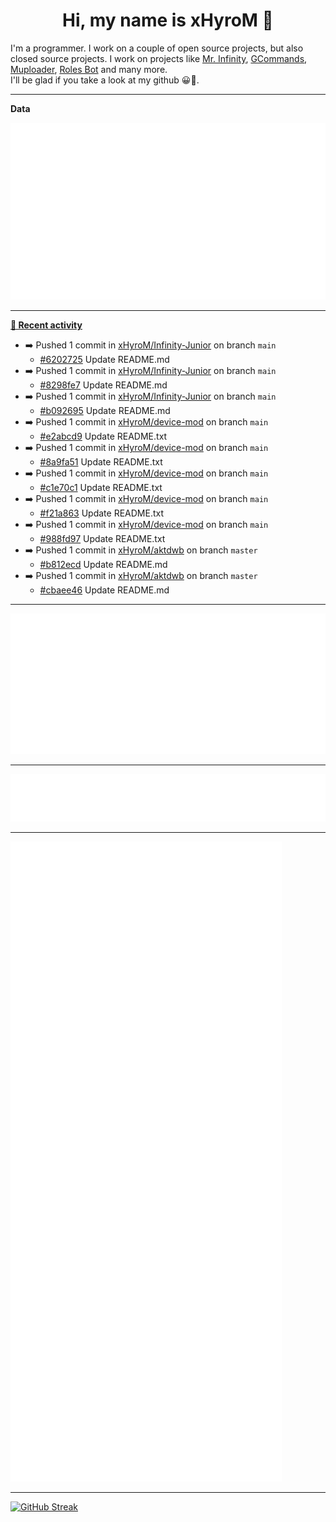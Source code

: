 <p align="center">
    <!-- <img src="https://avatars.githubusercontent.com/u/56601352" width="192" alt="hyro's pfp" /> -->
    <h1 align="center">Hi, my name is xHyroM 👋</h1>
</p>

I'm a programmer. I work on a couple of open source projects, but also closed source projects. I work on projects like [Mr. Infinity](https://discord.com/oauth2/authorize?client_id=720321585625694239&scope=bot%20applications.commands&permissions=8&redirect_uri=https://blobs.gq/imanager&prompt=consent&response_type=code), [GCommands](https://github.com/Garlic-Team/GCommands), [Muploader](https://github.com/xHyroM/Muploader), [Roles Bot](https://github.com/xHyroM/roles-bot) and many more.  
I'll be glad if you take a look at my github 😀👀.

___
**Data**

<img src="https://github.com/xHyroM/xHyroM/blob/master/.cache/base.svg">

___

**[📰 Recent activity](https://github.com/xHyroM)**
* ➡️ Pushed 1 commit in [xHyroM/Infinity-Junior](https://github.com/xHyroM/Infinity-Junior) on branch `main`
  * [#6202725](https://github.com/xHyroM/Infinity-Junior/commit/6202725) Update README.md
* ➡️ Pushed 1 commit in [xHyroM/Infinity-Junior](https://github.com/xHyroM/Infinity-Junior) on branch `main`
  * [#8298fe7](https://github.com/xHyroM/Infinity-Junior/commit/8298fe7) Update README.md
* ➡️ Pushed 1 commit in [xHyroM/Infinity-Junior](https://github.com/xHyroM/Infinity-Junior) on branch `main`
  * [#b092695](https://github.com/xHyroM/Infinity-Junior/commit/b092695) Update README.md
* ➡️ Pushed 1 commit in [xHyroM/device-mod](https://github.com/xHyroM/device-mod) on branch `main`
  * [#e2abcd9](https://github.com/xHyroM/device-mod/commit/e2abcd9) Update README.txt
* ➡️ Pushed 1 commit in [xHyroM/device-mod](https://github.com/xHyroM/device-mod) on branch `main`
  * [#8a9fa51](https://github.com/xHyroM/device-mod/commit/8a9fa51) Update README.txt
* ➡️ Pushed 1 commit in [xHyroM/device-mod](https://github.com/xHyroM/device-mod) on branch `main`
  * [#c1e70c1](https://github.com/xHyroM/device-mod/commit/c1e70c1) Update README.txt
* ➡️ Pushed 1 commit in [xHyroM/device-mod](https://github.com/xHyroM/device-mod) on branch `main`
  * [#f21a863](https://github.com/xHyroM/device-mod/commit/f21a863) Update README.txt
* ➡️ Pushed 1 commit in [xHyroM/device-mod](https://github.com/xHyroM/device-mod) on branch `main`
  * [#988fd97](https://github.com/xHyroM/device-mod/commit/988fd97) Update README.txt
* ➡️ Pushed 1 commit in [xHyroM/aktdwb](https://github.com/xHyroM/aktdwb) on branch `master`
  * [#b812ecd](https://github.com/xHyroM/aktdwb/commit/b812ecd) Update README.md
* ➡️ Pushed 1 commit in [xHyroM/aktdwb](https://github.com/xHyroM/aktdwb) on branch `master`
  * [#cbaee46](https://github.com/xHyroM/aktdwb/commit/cbaee46) Update README.md


___

<img src="https://github.com/xHyroM/xHyroM/blob/master/.cache/isocalendar.svg">

___

<img src="https://github.com/xHyroM/xHyroM/blob/master/.cache/languages.svg">

___

<img src="https://github.com/xHyroM/xHyroM/blob/master/.cache/achievements.svg">

___

[![GitHub Streak](https://github-readme-streak-stats.herokuapp.com?user=xHyroM&theme=dark&hide_border=true&date_format=M%20j%5B%2C%20Y%5D)](https://git.io/streak-stats)
